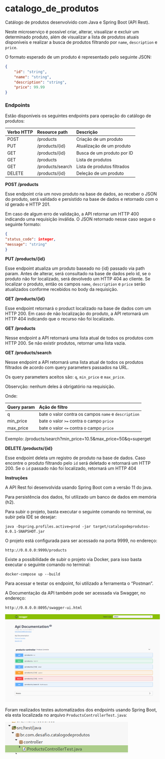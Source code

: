 # catalogo_de_produtos

Catálogo de produtos desenvolvido com Java e Spring Boot (API Rest).

Neste microserviço é possível criar, alterar, visualizar e excluir um determinado produto, além de visualizar a lista de produtos atuais disponíveis e realizar a busca de produtos filtrando por `name`, `description` e `price`.

O formato esperado de um produto é representado pelo seguinte JSON:

```json
{
    "id": "string",
    "name": "string",
    "description": "string",
    "price": 99.99
}
```

### Endpoints

Estão disponíveis os seguintes endpoints para operação do catálogo de produtos:

|   **Verbo HTTP**   |  **Resource path**  |    **Descrição**            |
| :---               | :---                | :---                        |
| POST               | /products           | Criação de um produto       |
| PUT	             | /products/{id}      | Atualização de um produto   |
| GET                | /products/{id}      | Busca de um produto por ID  |
| GET	             | /products           | Lista de produtos           |
| GET                | /products/search    | Lista de produtos filtrados |
| DELETE	         | /products/{id}      | Deleção de um produto       |

**POST /products**

Esse endpoint cria um novo produto na base de dados, ao receber o JSON do produto, será validado e persistido na base de dados e retornado com o id gerado e HTTP 201.

Em caso de algum erro de validação, a API retornar um HTTP 400 indicando uma requisição inválida. O JSON retornado nesse caso segue o seguinte formato:

```json
{
"status_code": integer,
"message": "string"
}
```

**PUT /products/{id}**

Esse endpoint atualiza um produto baseado no {id} passado via path param. Antes de alterar, será consultado na base de dados pelo id, se o produto não for localizado, será devolvedo um HTTP 404 ao cliente. Se localizar o produto, então os campos `name`, `description` e `price` serão atualizados conforme recebidos no body da requisição.

**GET /products/{id}**

Esse endpoint retornará o product localizado na base de dados com um HTTP 200. Em caso de não localização do produto, a API retornará um HTTP 404 indicando que o recurso não foi localizado.

**GET /products**

Nesse endpoint a API retornará uma lista atual de todos os produtos com HTTP 200. Se não existir produtos, retornar uma lista vazia.

**GET /products/search**

Nesse endpoint a API retornará uma lista atual de todos os produtos filtrados de acordo com query parameters passados na URL.

Os query parameters aceitos são: `q`, `min_price` e `max_price`.

Observção: nenhum deles á obrigatório na requisição.

Onde:

|   **Query param**   |  **Ação de filtro**                                  |
| :---                | :---                                                 |
| q                   | bate o valor contra os campos `name` e `description` |
| min_price	          | bate o valor `>=` contra o campo `price`             |
| max_price           | bate o valor `<=` contra o campo `price`             |

Exemplo: /products/search?min_price=10.5&max_price=50&q=superget

**DELETE /products/{id}**

Esse endpoint deleta um registro de produto na base de dados. Caso encontre o produto filtrando pelo `id` será deletado e retornará um HTTP 200. Se o `id` passado não foi localizado, retornará um HTTP 404

**Instruções**

A API Rest foi desenvolvida usando Spring Boot com a versão 11 do java.

Para persistência dos dados, foi utilizado um banco de dados em memória (h2).

Para subir o projeto, basta executar o seguinte comando no terminal, ou subir pela IDE se desejar:

```shell
java -Dspring.profiles.active=prod -jar target/catalogodeprodutos-0.0.1-SNAPSHOT.jar
```

O projeto está configurada para ser acessado na porta 9999, no endereço:

```shell
http://0.0.0.0:9999/products
```

Existe a possibilidade de subir o projeto via Docker, para isso basta executar o seguinte comando no terminal:

```shell
docker-compose up --build
```

Para acessar e testar os endpoint, foi utilizado a ferramenta o “Postman”.

A Documentação da API também pode ser acessada via Swagger, no endereço:

```shell
http://0.0.0.0:8095/swagger-ui.html
```

![Screenshot](screenshot-1.png)

Foram realizados testes automatizados dos endpoints usando Spring Boot, ela esta localizada no arquivo `ProductsControllerTest.java`:

![Screenshot](automated-testing-1.png)

